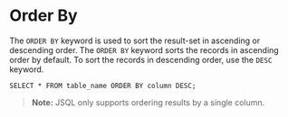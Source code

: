 # Order By

The `ORDER BY` keyword is used to sort the result-set in ascending or descending order. The `ORDER BY` keyword sorts the records in ascending order by default. To sort the records in descending order, use the `DESC` keyword.

```
SELECT * FROM table_name ORDER BY column DESC;
```

> **Note:** JSQL only supports ordering results by a single column.